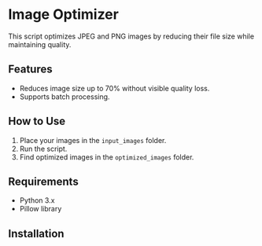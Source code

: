 # Image Optimizer

This script optimizes JPEG and PNG images by reducing their file size while maintaining quality.

## Features
- Reduces image size up to 70% without visible quality loss.
- Supports batch processing.

## How to Use
1. Place your images in the `input_images` folder.
2. Run the script.
3. Find optimized images in the `optimized_images` folder.

## Requirements
- Python 3.x
- Pillow library

## Installation
